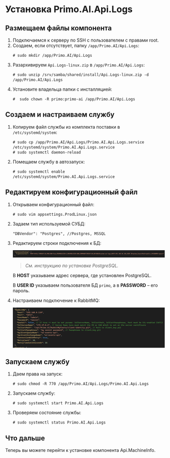 # Установка Primo.AI.Api.Logs 

## Размещаем файлы компонента
1. Подключаемся к серверу по SSH с пользователем с правами root. 
1. Создаем, если отсутствует, папку `/app/Primo.AI/Api.Logs`:
   ```
   # sudo mkdir /app/Primo.AI/Api.Logs
   ```
1. Разархивируем `Api.Logs-linux.zip` в `/app/Primo.AI/Api.Logs`:
   ```
   # sudo unzip /srv/samba/shared/install/Api.Logs-linux.zip -d /app/Primo.AI/Api.Logs
   ```
1. Установите владельца папки с инсталляцией:
   ```
   #  sudo chown -R primo:primo-ai /app/Primo.AI/Api.Logs
   ```

## Создаем и настраиваем службу
	
1. Копируем файл службы из комплекта поставки в `/etc/systemd/system`:
   ```
   # sudo cp /app/Primo.AI/Api.Logs/Primo.AI.Api.Logs.service /etc/systemd/system/Primo.AI.Api.Logs.service
   # sudo systemctl daemon-reload
   ```
1. Помещаем службу в автозапуск:
   ```
   # sudo systemctl enable /etc/systemd/system/Primo.AI.Api.Logs.service 	
   ```

## Редактируем конфигурационный файл

1. Открываем конфигурационный файл:
   ```
   # sudo vim appsettings.ProdLinux.json
   ```
1. Задаем тип используемой СУБД:
   ```
   "DBVendor": "Postgres", //Postgres, MSSQL
   ```
 1. Редактируем строки подключения к БД:

    ![](<../../../../.gitbook/assets1/primo-ai/install/logs/logs-1.png>)

    > *Cм. инструкцию по установке PostgreSQL.*

    В **HOST** указываем адрес сервера, где установлен PostgreSQL.	

    В **USER ID** указываем пользователя БД `primo`, а в **PASSWORD** – его пароль.


1. Настраиваем подключение к RabbitMQ:
 
   ![](<../../../../.gitbook/assets1/primo-ai/install/logs/logs-2.png>)


## Запускаем службу

1. Даем права на запуск:
   ```
   # sudo chmod -R 770 /app/Primo.AI/Api.Logs/Primo.AI.Api.Logs
   ```
1. Запускаем службу:
   ```
   # sudo systemctl start Primo.AI.Api.Logs
   ```
1. Проверяем состояние службы:
   ```
   # sudo systemctl status Primo.AI.Api.Logs
   ```

## Что дальше

Теперь вы можете перейти к установке компонента Api.MachineInfo.
